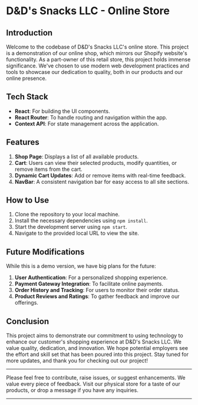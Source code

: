 # D&D's Snacks LLC - Online Store

## Introduction

Welcome to the codebase of D&D's Snacks LLC's online store. This project is a demonstration of our online shop, which mirrors our Shopify website's functionality. As a part-owner of this retail store, this project holds immense significance. We've chosen to use modern web development practices and tools to showcase our dedication to quality, both in our products and our online presence.

## Tech Stack

- **React**: For building the UI components.
- **React Router**: To handle routing and navigation within the app.
- **Context API**: For state management across the application.

## Features

1. **Shop Page**: Displays a list of all available products.
2. **Cart**: Users can view their selected products, modify quantities, or remove items from the cart.
3. **Dynamic Cart Updates**: Add or remove items with real-time feedback.
4. **NavBar**: A consistent navigation bar for easy access to all site sections.

## How to Use

1. Clone the repository to your local machine.
2. Install the necessary dependencies using `npm install`.
3. Start the development server using `npm start`.
4. Navigate to the provided local URL to view the site.

## Future Modifications

While this is a demo version, we have big plans for the future:

1. **User Authentication**: For a personalized shopping experience.
2. **Payment Gateway Integration**: To facilitate online payments.
3. **Order History and Tracking**: For users to monitor their order status.
4. **Product Reviews and Ratings**: To gather feedback and improve our offerings.

## Conclusion

This project aims to demonstrate our commitment to using technology to enhance our customer's shopping experience at D&D's Snacks LLC. We value quality, dedication, and innovation. We hope potential employers see the effort and skill set that has been poured into this project. Stay tuned for more updates, and thank you for checking out our project!

---

Please feel free to contribute, raise issues, or suggest enhancements. We value every piece of feedback. Visit our physical store for a taste of our products, or drop a message if you have any inquiries. 

---
